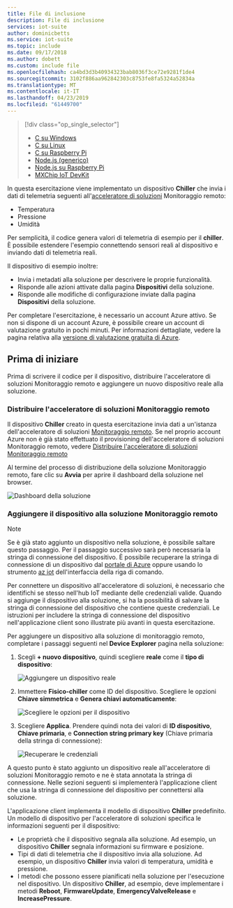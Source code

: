 ```yaml
---
title: File di inclusione
description: File di inclusione
services: iot-suite
author: dominicbetts
ms.service: iot-suite
ms.topic: include
ms.date: 09/17/2018
ms.author: dobett
ms.custom: include file
ms.openlocfilehash: ca4bd3d3b40934323bab8036f3ce72e9281f1de4
ms.sourcegitcommit: 3102f886aa962842303c8753fe8fa5324a52834a
ms.translationtype: MT
ms.contentlocale: it-IT
ms.lasthandoff: 04/23/2019
ms.locfileid: "61449700"
---
```

> [!div class="op_single_selector"]
> * [C su Windows](../articles/iot-accelerators/iot-accelerators-connecting-devices.md)
> * [C su Linux](../articles/iot-accelerators/iot-accelerators-connecting-devices-linux.md)
> * [C su Raspberry Pi](../articles/iot-accelerators/iot-accelerators-connecting-pi-c.md)
> * [Node.js (generico)](../articles/iot-accelerators/iot-accelerators-connecting-devices-node.md)
> * [Node.js su Raspberry Pi](../articles/iot-accelerators/iot-accelerators-connecting-pi-node.md)
> * [MXChip IoT DevKit](../articles/iot-accelerators/iot-accelerators-arduino-iot-devkit-az3166-devkit-remote-monitoringV2.md)

In questa esercitazione viene implementato un dispositivo **Chiller** che invia i dati di telemetria seguenti all'[acceleratore di soluzioni](../articles/iot-accelerators/about-iot-accelerators.md) Monitoraggio remoto:

* Temperatura
* Pressione
* Umidità

Per semplicità, il codice genera valori di telemetria di esempio per il **chiller**. È possibile estendere l'esempio connettendo sensori reali al dispositivo e inviando dati di telemetria reali.

Il dispositivo di esempio inoltre:

* Invia i metadati alla soluzione per descrivere le proprie funzionalità.
* Risponde alle azioni attivate dalla pagina **Dispositivi** della soluzione.
* Risponde alle modifiche di configurazione inviate dalla pagina **Dispositivi** della soluzione.

Per completare l'esercitazione, è necessario un account Azure attivo. Se non si dispone di un account Azure, è possibile creare un account di valutazione gratuito in pochi minuti. Per informazioni dettagliate, vedere la pagina relativa alla [versione di valutazione gratuita di Azure](https://azure.microsoft.com/pricing/free-trial/).

## <a name="before-you-start"></a>Prima di iniziare

Prima di scrivere il codice per il dispositivo, distribuire l'acceleratore di soluzioni Monitoraggio remoto e aggiungere un nuovo dispositivo reale alla soluzione.

### <a name="deploy-your-remote-monitoring-solution-accelerator"></a>Distribuire l'acceleratore di soluzioni Monitoraggio remoto

Il dispositivo **Chiller** creato in questa esercitazione invia dati a un'istanza dell'acceleratore di soluzioni [Monitoraggio remoto](../articles/iot-accelerators/quickstart-remote-monitoring-deploy.md). Se nel proprio account Azure non è già stato effettuato il provisioning dell'acceleratore di soluzioni Monitoraggio remoto, vedere [Distribuire l'acceleratore di soluzioni Monitoraggio remoto](../articles/iot-accelerators/quickstart-remote-monitoring-deploy.md)

Al termine del processo di distribuzione della soluzione Monitoraggio remoto, fare clic su **Avvia** per aprire il dashboard della soluzione nel browser.

![Dashboard della soluzione](media/iot-suite-selector-connecting/dashboard.png)

### <a name="add-your-device-to-the-remote-monitoring-solution"></a>Aggiungere il dispositivo alla soluzione Monitoraggio remoto

> [!NOTE]
> Se è già stato aggiunto un dispositivo nella soluzione, è possibile saltare questo passaggio. Per il passaggio successivo sarà però necessaria la stringa di connessione del dispositivo. È possibile recuperare la stringa di connessione di un dispositivo dal [portale di Azure](https://portal.azure.com) oppure usando lo strumento [az iot](https://docs.microsoft.com/cli/azure/iot?view=azure-cli-latest) dell'interfaccia della riga di comando.

Per connettere un dispositivo all'acceleratore di soluzioni, è necessario che identifichi se stesso nell'hub IoT mediante delle credenziali valide. Quando si aggiunge il dispositivo alla soluzione, si ha la possibilità di salvare la stringa di connessione del dispositivo che contiene queste credenziali. Le istruzioni per includere la stringa di connessione del dispositivo nell'applicazione client sono illustrate più avanti in questa esercitazione.

Per aggiungere un dispositivo alla soluzione di monitoraggio remoto, completare i passaggi seguenti nel **Device Explorer** pagina nella soluzione:

1. Scegli **+ nuovo dispositivo**, quindi scegliere **reale** come il **tipo di dispositivo**:

    ![Aggiungere un dispositivo reale](media/iot-suite-selector-connecting/devicesprovision.png)

1. Immettere **Fisico-chiller** come ID del dispositivo. Scegliere le opzioni **Chiave simmetrica** e **Genera chiavi automaticamente**:

    ![Scegliere le opzioni per il dispositivo](media/iot-suite-selector-connecting/devicesoptions.png)

1. Scegliere **Applica**. Prendere quindi nota dei valori di **ID dispositivo**, **Chiave primaria**, e **Connection string primary key** (Chiave primaria della stringa di connessione):

    ![Recuperare le credenziali](media/iot-suite-selector-connecting/credentials.png)

A questo punto è stato aggiunto un dispositivo reale all'acceleratore di soluzioni Monitoraggio remoto e ne è stata annotata la stringa di connessione. Nelle sezioni seguenti si implementerà l'applicazione client che usa la stringa di connessione del dispositivo per connettersi alla soluzione.

L'applicazione client implementa il modello di dispositivo **Chiller** predefinito. Un modello di dispositivo per l'acceleratore di soluzioni specifica le informazioni seguenti per il dispositivo:

* Le proprietà che il dispositivo segnala alla soluzione. Ad esempio, un dispositivo **Chiller** segnala informazioni su firmware e posizione.
* Tipi di dati di telemetria che il dispositivo invia alla soluzione. Ad esempio, un dispositivo **Chiller** invia valori di temperatura, umidità e pressione.
* I metodi che possono essere pianificati nella soluzione per l'esecuzione nel dispositivo. Un dispositivo **Chiller**, ad esempio, deve implementare i metodi **Reboot**, **FirmwareUpdate**, **EmergencyValveRelease** e **IncreasePressure**.

